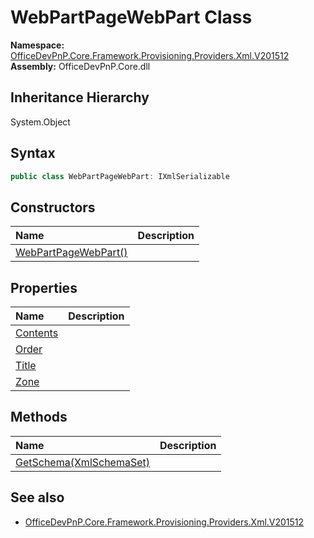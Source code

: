 # WebPartPageWebPart Class
  

**Namespace:** [OfficeDevPnP.Core.Framework.Provisioning.Providers.Xml.V201512](OfficeDevPnP.Core.Framework.Provisioning.Providers.Xml.V201512.md)  
**Assembly:** OfficeDevPnP.Core.dll  
## Inheritance Hierarchy
System.Object  
## Syntax
```C#
public class WebPartPageWebPart: IXmlSerializable
```
## Constructors
|**Name**|**Description**|
|:-----|:-----|
| [WebPartPageWebPart()](OfficeDevPnP.Core.Framework.Provisioning.Providers.Xml.V201512.WebPartPageWebPart.ctor1.md) |  
## Properties
|**Name**|**Description**|
|:-----|:-----|
| [Contents](OfficeDevPnP.Core.Framework.Provisioning.Providers.Xml.V201512.WebPartPageWebPart.Contents.md) | 
| [Order](OfficeDevPnP.Core.Framework.Provisioning.Providers.Xml.V201512.WebPartPageWebPart.Order.md) | 
| [Title](OfficeDevPnP.Core.Framework.Provisioning.Providers.Xml.V201512.WebPartPageWebPart.Title.md) | 
| [Zone](OfficeDevPnP.Core.Framework.Provisioning.Providers.Xml.V201512.WebPartPageWebPart.Zone.md) | 
## Methods
|**Name**|**Description**|
|:-----|:-----|
| [GetSchema(XmlSchemaSet)](OfficeDevPnP.Core.Framework.Provisioning.Providers.Xml.V201512.WebPartPageWebPart.b4f30151.md) | 
## See also
- [OfficeDevPnP.Core.Framework.Provisioning.Providers.Xml.V201512](OfficeDevPnP.Core.Framework.Provisioning.Providers.Xml.V201512.md)
